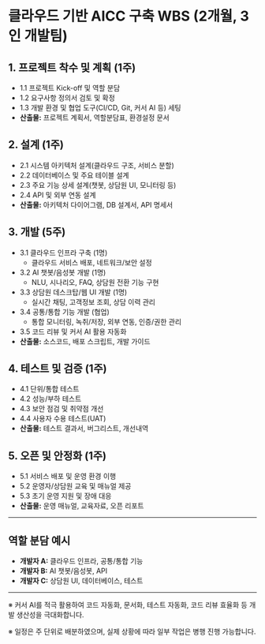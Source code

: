 # 클라우드 기반 AICC 구축 WBS (2개월, 3인 개발팀)

## 1. 프로젝트 착수 및 계획 (1주)
- 1.1 프로젝트 Kick-off 및 역할 분담
- 1.2 요구사항 정의서 검토 및 확정
- 1.3 개발 환경 및 협업 도구(CI/CD, Git, 커서 AI 등) 세팅
- **산출물:** 프로젝트 계획서, 역할분담표, 환경설정 문서

## 2. 설계 (1주)
- 2.1 시스템 아키텍처 설계(클라우드 구조, 서비스 분할)
- 2.2 데이터베이스 및 주요 테이블 설계
- 2.3 주요 기능 상세 설계(챗봇, 상담원 UI, 모니터링 등)
- 2.4 API 및 외부 연동 설계
- **산출물:** 아키텍처 다이어그램, DB 설계서, API 명세서

## 3. 개발 (5주)
- 3.1 클라우드 인프라 구축 (1명)
  - 클라우드 서비스 배포, 네트워크/보안 설정
- 3.2 AI 챗봇/음성봇 개발 (1명)
  - NLU, 시나리오, FAQ, 상담원 전환 기능 구현
- 3.3 상담원 데스크탑/웹 UI 개발 (1명)
  - 실시간 채팅, 고객정보 조회, 상담 이력 관리
- 3.4 공통/통합 기능 개발 (협업)
  - 통합 모니터링, 녹취/저장, 외부 연동, 인증/권한 관리
- 3.5 코드 리뷰 및 커서 AI 활용 자동화
- **산출물:** 소스코드, 배포 스크립트, 개발 가이드

## 4. 테스트 및 검증 (1주)
- 4.1 단위/통합 테스트
- 4.2 성능/부하 테스트
- 4.3 보안 점검 및 취약점 개선
- 4.4 사용자 수용 테스트(UAT)
- **산출물:** 테스트 결과서, 버그리스트, 개선내역

## 5. 오픈 및 안정화 (1주)
- 5.1 서비스 배포 및 운영 환경 이행
- 5.2 운영자/상담원 교육 및 매뉴얼 제공
- 5.3 초기 운영 지원 및 장애 대응
- **산출물:** 운영 매뉴얼, 교육자료, 오픈 리포트

---

## 역할 분담 예시
- **개발자 A:** 클라우드 인프라, 공통/통합 기능
- **개발자 B:** AI 챗봇/음성봇, API
- **개발자 C:** 상담원 UI, 데이터베이스, 테스트

---

※ 커서 AI를 적극 활용하여 코드 자동화, 문서화, 테스트 자동화, 코드 리뷰 효율화 등 개발 생산성을 극대화합니다.

※ 일정은 주 단위로 배분하였으며, 실제 상황에 따라 일부 작업은 병행 진행 가능합니다. 
